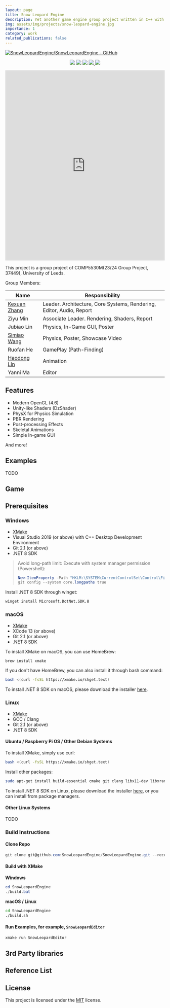 ```yaml
---
layout: page
title: Snow Leopard Engine
description: Yet another game engine group project written in C++ with OpenGL 4.6
img: assets/img/projects/snow-leopard-engine.jpg
importance: 1
category: work
related_publications: false
---
```


[![SnowLeopardEngine/SnowLeopardEngine - GitHub](https://gh-card.dev/repos/SnowLeopardEngine/SnowLeopardEngine.svg?fullname=)](https://github.com/SnowLeopardEngine/SnowLeopardEngine)

<p align="center">
    <a href="https://github.com/SnowLeopardEngine/SnowLeopardEngine/actions" alt="CI-Windows">
        <img src="https://img.shields.io/github/actions/workflow/status/SnowLeopardEngine/SnowLeopardEngine/BuildWindows.yml?branch=main&label=CI-Windows&logo=github" /></a>
    <a href="https://github.com/SnowLeopardEngine/SnowLeopardEngine/actions" alt="CI-Linux">
        <img src="https://img.shields.io/github/actions/workflow/status/SnowLeopardEngine/SnowLeopardEngine/BuildLinux.yml?branch=main&label=CI-Linux&logo=github" /></a>
    <a href="https://github.com/SnowLeopardEngine/SnowLeopardEngine/actions" alt="CI-MacOS">
        <img src="https://img.shields.io/github/actions/workflow/status/SnowLeopardEngine/SnowLeopardEngine/BuildMacOS.yml?branch=main&label=CI-MacOS&logo=github" /></a>
    <a href="https://github.com/SnowLeopardEngine/SnowLeopardEngine/issues" alt="GitHub Issues">
        <img src="https://img.shields.io/github/issues/SnowLeopardEngine/SnowLeopardEngine">
    </a>
    <a href="https://github.com/SnowLeopardEngine/SnowLeopardEngine/blob/master/LICENSE" alt="GitHub">
        <img src="https://img.shields.io/github/license/SnowLeopardEngine/SnowLeopardEngine">
    </a>
</p>

<iframe width="100%" height="600" src="https://www.youtube.com/embed/z9oA2pugC6s?si=rY38cth64wPILTV_" title="YouTube video player" frameborder="0" allow="accelerometer; autoplay; clipboard-write; encrypted-media; gyroscope; picture-in-picture; web-share" referrerpolicy="strict-origin-when-cross-origin" allowfullscreen></iframe>

This project is a group project of COMP5530M(23/24 Group Project, 37449), University of Leeds.

Group Members:

| Name                                             | Responsibility                                                       |
| ------------------------------------------------ | -------------------------------------------------------------------- |
| [Kexuan Zhang](https://zzxzzk115.github.io/)     | Leader. Architecture, Core Systems, Rendering, Editor, Audio, Report |
| Ziyu Min                                         | Associate Leader. Rendering, Shaders, Report                         |
| Jubiao Lin                                       | Physics, In-Game GUI, Poster                                         |
| [Simiao Wang](https://wangsimiao2000.github.io/) | Physics, Poster, Showcase Video                                      |
| Ruofan He                                        | GamePlay (Path-Finding)                                              |
| [Haodong Lin](https://leolanger.github.io/)      | Animation                                                            |
| Yanni Ma                                         | Editor                                                               |

## Features

- Modern OpenGL (4.6)
- Unity-like Shaders (DzShader)
- PhysX for Physics Simulation
- PBR Rendering
- Post-processing Effects
- Skeletal Animations
- Simple In-game GUI

And more!

## Examples

TODO

## Game

## Prerequisites

### Windows

- [XMake](https://github.com/xmake-io/xmake)
- Visual Studio 2019 (or above) with C++ Desktop Development Environment
- Git 2.1 (or above)
- .NET 8 SDK

> Avoid long-path limit:
> Execute with system manager permission (Powershell):
>
> ```powershell
> New-ItemProperty -Path "HKLM:\SYSTEM\CurrentControlSet\Control\FileSystem" ` -Name "LongPathsEnabled" -Value 1 -PropertyType DWORD -Force
> git config --system core.longpaths true
> ```

Install .NET 8 SDK through winget:

```bat
winget install Microsoft.DotNet.SDK.8
```

### macOS

- [XMake](https://github.com/xmake-io/xmake)
- XCode 13 (or above)
- Git 2.1 (or above)
- .NET 8 SDK

To install XMake on macOS, you can use HomeBrew:

```bash
brew install xmake
```

If you don't have HomeBrew, you can also install it through bash command:

```bash
bash <(curl -fsSL https://xmake.io/shget.text)
```

To install .NET 8 SDK on macOS, please download the installer [here](https://dotnet.microsoft.com/zh-cn/download/dotnet/8.0).

### Linux

- [XMake](https://github.com/xmake-io/xmake)
- GCC / Clang
- Git 2.1 (or above)
- .NET 8 SDK

#### Ubuntu / Raspberry Pi OS / Other Debian Systems

To install XMake, simply use curl:

```bash
bash <(curl -fsSL https://xmake.io/shget.text)
```

Install other packages:

```bash
sudo apt-get install build-essential cmake git clang libx11-dev libxrandr-dev libxrender-dev libglvnd-dev libxinerama-dev libxcursor-dev libxi-dev
```

To install .NET 8 SDK on Linux, please download the installer [here](https://dotnet.microsoft.com/zh-cn/download/dotnet/8.0), or you can install from package managers.

#### Other Linux Systems

TODO

### Build Instructions

#### Clone Repo

```powershell
git clone git@github.com:SnowLeopardEngine/SnowLeopardEngine.git --recursive
```

#### Build with XMake

**Windows**

```powershell
cd SnowLeopardEngine
./build.bat
```

**macOS / Linux**

```bash
cd SnowLeopardEngine
./build.sh
```

#### Run Examples, for example, `SnowLeopardEditor`

```powershell
xmake run SnowLeopardEditor
```

## 3rd Party libraries

## Reference List

## License

This project is licensed under the [MIT](https://github.com/SnowLeopardEngine/SnowLeopardEngine/blob/main/LICENSE) license.
